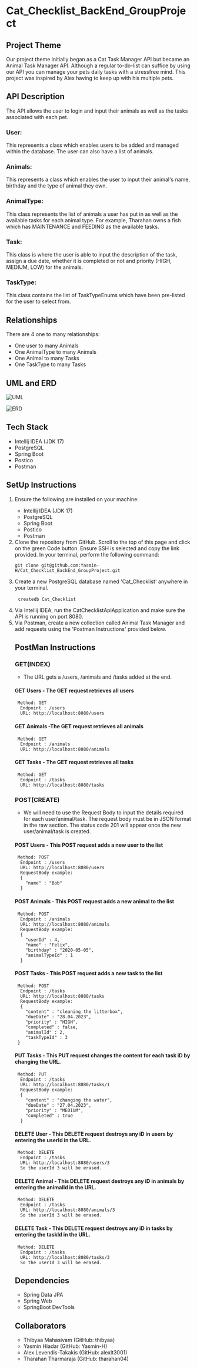 # Cat_Checklist_BackEnd_GroupProject

## Project Theme

Our project theme initially began as a Cat Task Manager API but became an Animal Task Manager API. Although a regular to-do-list can suffice by using our
API you can manage your pets daily tasks with a stressfree mind. This project was inspired by Alex having to keep up with his multiple pets.

## API Description

The API allows the user to login and input their animals as well as the tasks associated with each pet.  

### User:
This represents a class which enables users to be added and managed within the database. The user can also have a list of animals.

### Animals:
This represents a class which enables the user to input their animal's name, birthday and the type of animal they own.

### AnimalType: 
This class represents the list of animals a user has put in as well as the available tasks for each animal type. 
For example, Tharahan owns a fish which has MAINTENANCE and FEEDING as the available tasks. 

### Task:
This class is where the user is able to input the description of the task, assign a due date, whether it is completed or not and priority (HIGH, MEDIUM, LOW)
for the animals.

### TaskType: 
This class contains the list of TaskTypeEnums which have been pre-listed for the user to select from.

## Relationships
There are 4 one to many relationships:
- One user to many Animals
- One AnimalType to many Animals
- One Animal to many Tasks
- One TaskType to many Tasks

## UML and ERD
![UML](https://user-images.githubusercontent.com/126498385/234849711-ce070932-bb02-4236-960c-da685652c6f8.png)

![ERD](https://user-images.githubusercontent.com/126498385/234849953-0981fac0-65b0-426d-830a-0cea8afb75f6.png)

## Tech Stack
<ul>
<li>Intellij IDEA (JDK 17)</li>
<li>PostgreSQL</li>
<li>Spring Boot</li>
<li>Postico</li>
<li>Postman</li>
</ul>

## SetUp Instructions 
<ol>
<li>Ensure the following are installed on your machine:</li>
<ul>
<li>Intellij IDEA (JDK 17)</li>
<li>PostgreSQL</li>
<li>Spring Boot</li>
<li>Postico</li>
<li>Postman</li>
</ul>

<li> Clone the repository from GitHub. Scroll to the top of this page and click on the green Code button. Ensure SSH is selected and copy the link provided. In your terminal, perform the following command:
  <pre><code>git clone git@github.com:Yasmin-H/Cat_Checklist_BackEnd_GroupProject.git</code></pre> </li>

<li> Create a new PostgreSQL database named 'Cat_Checklist' anywhere in your terminal.</li>
  <pre> <code>createdb Cat_Checklist </code></pre>

<li> Via Intellij IDEA, run the CatChecklistApiApplication and make sure the API is running on port 8080.</li>

<li> Via Postman, create a new collection called Animal Task Manager and add requests using the 'Postman Instructions' provided below.</li>
  

  ## PostMan Instructions 
 ### GET(INDEX)
  - The URL gets a /users, /animals and /tasks added at the end.
 #### GET Users - The GET request retrieves all users
  <pre><code> Method: GET
  Endpoint : /users
  URL: http://localhost:8080/users</code></pre>
  
  #### GET Animals -The GET request retrieves all animals
  <pre><code> Method: GET
  Endpoint : /animals
  URL: http://localhost:8080/animals</code></pre>
 
   
 #### GET Tasks - The GET request retrieves all tasks 
  <pre><code> Method: GET
  Endpoint : /tasks
  URL: http://localhost:8080/tasks </code></pre>
  
  
  
  ### POST(CREATE)
  - We will need to use the Request Body to input the details required for each user/animal/task.
  The request body must be in JSON format in the raw section. The status code 201 will appear once the new user/animal/task is created.
 
  #### POST Users - This POST request adds a new user to the list
  <pre><code> Method: POST
  Endpoint : /users
  URL: http://localhost:8080/users
  RequestBody example: 
  {
    "name" : "Bob"
  }                   </code></pre>
  
  
  #### POST Animals - This POST request adds a new animal to the list
  <pre><code> Method: POST
  Endpoint : /animals
  URL: http://localhost:8080/animals
  RequestBody example: 
  {
    "userId" : 4,
    "name" : "Felix",
    "birthday" : "2020-05-05",
    "animalTypeId" : 1
  }                    </code></pre>
 
   
  #### POST Tasks - This POST request adds a new task to the list
  <pre><code> Method: POST
  Endpoint : /tasks
  URL: http://localhost:8080/tasks 
  RequestBody example:
  {
    "content" : "cleaning the litterbox",
    "dueDate" : "28.04.2023",
    "priority" : "HIGH",
    "completed" : false,
    "animalId" : 2,
    "taskTypeId" : 3
 }                   </code></pre>
  
  
  #### PUT Tasks - This PUT request changes the content for each task iD by changing the URL.
  <pre><code> Method: PUT
  Endpoint : /tasks
  URL: http://localhost:8080/tasks/1 
  RequestBody example:
  {
    "content" : "changing the water",
    "dueDate" : "27.04.2023",
    "priority" : "MEDIUM",
    "completed" : true
  }                   </code></pre>
  
  
  #### DELETE User - This DELETE request destroys any iD in users by entering the userId in the URL.
  <pre><code> Method: DELETE
  Endpoint : /tasks
  URL: http://localhost:8080/users/3
  So the userId 3 will be erased.   </code></pre>
  
   #### DELETE Animal - This DELETE request destroys any iD in animals by entering the animalId in the URL.
  <pre><code> Method: DELETE
  Endpoint : /tasks
  URL: http://localhost:8080/animals/3
  So the userId 3 will be erased.   </code></pre> 
  
  
  #### DELETE Task - This DELETE request destroys any iD in tasks by entering the taskId in the URL.
  <pre><code> Method: DELETE
  Endpoint : /tasks
  URL: http://localhost:8080/tasks/3
  So the userId 3 will be erased.   </code></pre>
  
  
  ## Dependencies
  <ul>
<li>Spring Data JPA</li>
<li>Spring Web</li>
<li>SpringBoot DevTools</li>
</ul>
  
  ## Collaborators
 <ul>
<li>Thibyaa Mahasivam (GitHub: thibyaa) </li>
<li>Yasmin Hiadar (GitHub: Yasmin-H)</li>
<li>Alex Levendis-Takakis (GitHub: alexlt3001)</li>
<li>Tharahan Tharmaraja (GitHub: tharahan04) </li>
</ul>
  
  
  
  
  
  
  
  
  
  
  
  
  
  







